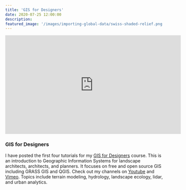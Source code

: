 ```yaml
---
title: 'GIS for Designers'
date: 2020-07-25 12:00:00
description:
featured_image: '/images/importing-global-data/swiss-shaded-relief.png'
---
```


<iframe width="560" height="315" src="https://www.youtube.com/embed/videoseries?list=PLOZRfOojyTZooO3HMd8dTp8Wk37cdbY6C" frameborder="0" allow="accelerometer; autoplay; encrypted-media; gyroscope; picture-in-picture" allowfullscreen></iframe>

### GIS for Designers
I have posted the first four tutorials for my
[GIS for Designers](http://baharmon.github.io/gis-for-designers) course.
This is an introduction to Geographic Information Systems
for landscape architects, architects, and planners.
It focuses on free and open source GIS
including GRASS GIS and QGIS.
Check out my channels on
[<i class="fab fa-youtube"></i> Youtube](https://www.youtube.com/playlist?list=PLOZRfOojyTZooO3HMd8dTp8Wk37cdbY6C)
and
[<i class="fab fa-vimeo-v"></i> Vimeo](https://vimeo.com/showcase/7356098).
Topics include terrain modeling, hydrology, landscape ecology, lidar, and urban analytics.
